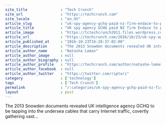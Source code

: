 ```yaml
---
site_title               : "Tech Crunch"
site_url                 : "https://techcrunch.com"
site_locale              : "en_US"
article_slug             : "uk-spy-agency-gchq-paid-nz-firm-endace-to-power-internet-fiber-optic-taps"
article_title            : "UK spy agency GCHQ paid NZ firm Endace to power Internet fiber-optic taps"
article_image            : "https://tctechcrunch2011.files.wordpress.com/2016/10/screen-shot-2016-10-23-at-9-49-22-pm.png?w=764&h=391&crop=1"
article_url              : "https://techcrunch.com/2016/10/23/uk-spy-agency-gchq-paid-nz-firm-endace-to-power-internet-fiber-optic-taps/"
article_published_at     : "2016-10-23T16:28:37-02:00"
article_description      : "The 2013 Snowden documents revealed UK intelligence agency GCHQ to be tapping into the undersea cables that carry Internet traffic, covertly gathering vast..."
article_author_name      : "Natasha Lomas"
article_author_image     : null
article_author_biography : null
article_author_profile   : "https://techcrunch.com/author/natasha-lomas/"
article_author_facebook  : null
article_author_twitter   : "https://twitter.com/riptari"
category                 : ['technology']
tags                     : ['Tech Crunch']
permalink                : "/:categories/uk-spy-agency-gchq-paid-nz-firm-endace-to-power-internet-fiber-optic-taps/"
layout                   : post
---
```


The 2013 Snowden documents revealed UK intelligence agency GCHQ to be tapping into the undersea cables that carry Internet traffic, covertly gathering vast...
